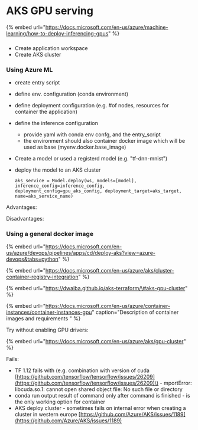 # AKS GPU serving

{% embed url="https://docs.microsoft.com/en-us/azure/machine-learning/how-to-deploy-inferencing-gpus" %}

### 

* Create application workspace 
* Create AKS cluster 

### Using Azure ML

* create entry script 
* define env. configuration \(conda environment\)
* define deployment configuration \(e.g. \#of nodes, resources for container the application\)
* define the inference configuration 
  * provide yaml with conda env confg, and the entry\_script
  * the environment should also container docker image which will be used as base \(myenv.docker.base\_image\)
* Create a model or used a registerd model \(e.g. "tf-dnn-mnist"\)
* deploy the model to an AKS cluster

  `aks_service = Model.deploy(ws, models=[model],  inference_config=inference_config, deployment_config=gpu_aks_config, deployment_target=aks_target, name=aks_service_name)`

Advantages:

Disadvantages:

### Using a general docker image

{% embed url="https://docs.microsoft.com/en-us/azure/devops/pipelines/apps/cd/deploy-aks?view=azure-devops&tabs=python" %}

{% embed url="https://docs.microsoft.com/en-us/azure/aks/cluster-container-registry-integration" %}

{% embed url="https://dwaiba.github.io/aks-terraform/\#aks-gpu-cluster" %}

{% embed url="https://docs.microsoft.com/en-us/azure/container-instances/container-instances-gpu" caption="Description of container images and requirements " %}

Try without enabling GPU drivers: 

{% embed url="https://docs.microsoft.com/en-us/azure/aks/gpu-cluster" %}



Fails: 

* TF 1.12 fails with \(e.g. combination with version of cuda [https://github.com/tensorflow/tensorflow/issues/26209](https://github.com/tensorflow/tensorflow/issues/26209)\) - mportError: libcuda.so.1: cannot open shared object file: No such file or directory
* conda run output result of command only after command is finished - is the only working option for container
* AKS deploy cluster - sometimes fails on internal error when creating a cluster in western europe [https://github.com/Azure/AKS/issues/1189](https://github.com/Azure/AKS/issues/1189) 

